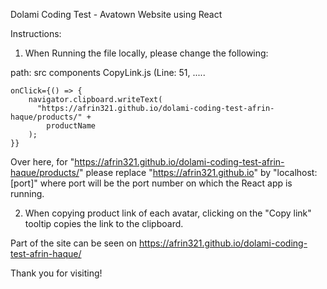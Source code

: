 Dolami Coding Test - Avatown Website using React

Instructions:

1. When Running the file locally, please change the following:

path:
src
components
CopyLink.js (Line: 51, .....

    onClick={() => {
        navigator.clipboard.writeText(
          "https://afrin321.github.io/dolami-coding-test-afrin-haque/products/" +
            productName
        );
    }}

Over here, for "https://afrin321.github.io/dolami-coding-test-afrin-haque/products/" please replace "https://afrin321.github.io" by "localhost:[port]" where port will be the port number on which the React app is running.

2. When copying product link of each avatar, clicking on the "Copy link" tooltip copies the link to the clipboard.

Part of the site can be seen on https://afrin321.github.io/dolami-coding-test-afrin-haque/

Thank you for visiting!
